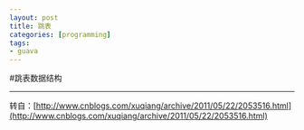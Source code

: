 ```yaml
---
layout: post
title: 跳表
categories: [programming]
tags:
- guava
---
```


#跳表数据结构

------
转自：[http://www.cnblogs.com/xuqiang/archive/2011/05/22/2053516.html](http://www.cnblogs.com/xuqiang/archive/2011/05/22/2053516.html)
